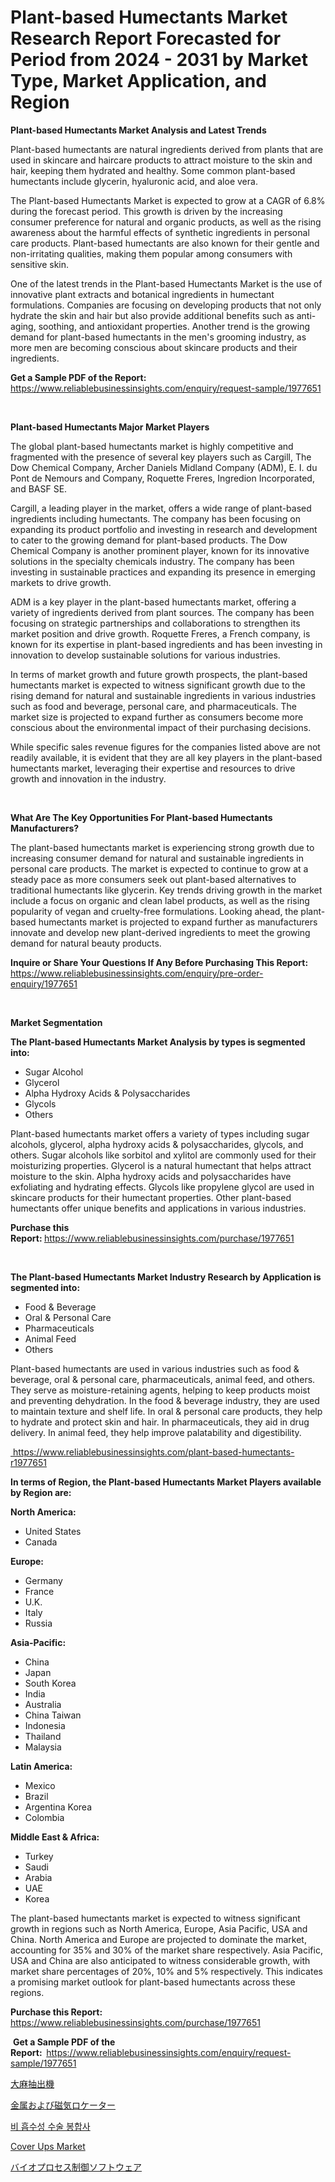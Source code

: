 <p><h1>Plant-based Humectants Market Research Report Forecasted for Period from 2024 -  2031 by Market Type, Market Application, and Region</h1></p><p><strong>Plant-based Humectants Market Analysis and Latest Trends</strong></p>
<p><p>Plant-based humectants are natural ingredients derived from plants that are used in skincare and haircare products to attract moisture to the skin and hair, keeping them hydrated and healthy. Some common plant-based humectants include glycerin, hyaluronic acid, and aloe vera.</p><p>The Plant-based Humectants Market is expected to grow at a CAGR of 6.8% during the forecast period. This growth is driven by the increasing consumer preference for natural and organic products, as well as the rising awareness about the harmful effects of synthetic ingredients in personal care products. Plant-based humectants are also known for their gentle and non-irritating qualities, making them popular among consumers with sensitive skin.</p><p>One of the latest trends in the Plant-based Humectants Market is the use of innovative plant extracts and botanical ingredients in humectant formulations. Companies are focusing on developing products that not only hydrate the skin and hair but also provide additional benefits such as anti-aging, soothing, and antioxidant properties. Another trend is the growing demand for plant-based humectants in the men's grooming industry, as more men are becoming conscious about skincare products and their ingredients.</p></p>
<p><strong>Get a Sample PDF of the Report:&nbsp;</strong> <a href="https://www.reliablebusinessinsights.com/enquiry/request-sample/1977651">https://www.reliablebusinessinsights.com/enquiry/request-sample/1977651</a></p>
<p>&nbsp;</p>
<p><strong>Plant-based Humectants Major Market Players</strong></p>
<p><p>The global plant-based humectants market is highly competitive and fragmented with the presence of several key players such as Cargill, The Dow Chemical Company, Archer Daniels Midland Company (ADM), E. I. du Pont de Nemours and Company, Roquette Freres, Ingredion Incorporated, and BASF SE.</p><p>Cargill, a leading player in the market, offers a wide range of plant-based ingredients including humectants. The company has been focusing on expanding its product portfolio and investing in research and development to cater to the growing demand for plant-based products. The Dow Chemical Company is another prominent player, known for its innovative solutions in the specialty chemicals industry. The company has been investing in sustainable practices and expanding its presence in emerging markets to drive growth.</p><p>ADM is a key player in the plant-based humectants market, offering a variety of ingredients derived from plant sources. The company has been focusing on strategic partnerships and collaborations to strengthen its market position and drive growth. Roquette Freres, a French company, is known for its expertise in plant-based ingredients and has been investing in innovation to develop sustainable solutions for various industries.</p><p>In terms of market growth and future growth prospects, the plant-based humectants market is expected to witness significant growth due to the rising demand for natural and sustainable ingredients in various industries such as food and beverage, personal care, and pharmaceuticals. The market size is projected to expand further as consumers become more conscious about the environmental impact of their purchasing decisions.</p><p>While specific sales revenue figures for the companies listed above are not readily available, it is evident that they are all key players in the plant-based humectants market, leveraging their expertise and resources to drive growth and innovation in the industry.</p></p>
<p>&nbsp;</p>
<p><strong>What Are The Key Opportunities For Plant-based Humectants Manufacturers?</strong></p>
<p><p>The plant-based humectants market is experiencing strong growth due to increasing consumer demand for natural and sustainable ingredients in personal care products. The market is expected to continue to grow at a steady pace as more consumers seek out plant-based alternatives to traditional humectants like glycerin. Key trends driving growth in the market include a focus on organic and clean label products, as well as the rising popularity of vegan and cruelty-free formulations. Looking ahead, the plant-based humectants market is projected to expand further as manufacturers innovate and develop new plant-derived ingredients to meet the growing demand for natural beauty products.</p></p>
<p><strong>Inquire or Share Your Questions If Any Before Purchasing This Report:</strong> <a href="https://www.reliablebusinessinsights.com/enquiry/pre-order-enquiry/1977651">https://www.reliablebusinessinsights.com/enquiry/pre-order-enquiry/1977651</a></p>
<p>&nbsp;</p>
<p><strong>Market Segmentation</strong></p>
<p><strong>The Plant-based Humectants Market Analysis by types is segmented into:</strong></p>
<p><ul><li>Sugar Alcohol</li><li>Glycerol</li><li>Alpha Hydroxy Acids & Polysaccharides</li><li>Glycols</li><li>Others</li></ul></p>
<p><p>Plant-based humectants market offers a variety of types including sugar alcohols, glycerol, alpha hydroxy acids & polysaccharides, glycols, and others. Sugar alcohols like sorbitol and xylitol are commonly used for their moisturizing properties. Glycerol is a natural humectant that helps attract moisture to the skin. Alpha hydroxy acids and polysaccharides have exfoliating and hydrating effects. Glycols like propylene glycol are used in skincare products for their humectant properties. Other plant-based humectants offer unique benefits and applications in various industries.</p></p>
<p><strong>Purchase this Report:&nbsp;</strong><a href="https://www.reliablebusinessinsights.com/purchase/1977651">https://www.reliablebusinessinsights.com/purchase/1977651</a></p>
<p>&nbsp;</p>
<p><strong>The Plant-based Humectants Market Industry Research by Application is segmented into:</strong></p>
<p><ul><li>Food & Beverage</li><li>Oral & Personal Care</li><li>Pharmaceuticals</li><li>Animal Feed</li><li>Others</li></ul></p>
<p><p>Plant-based humectants are used in various industries such as food & beverage, oral & personal care, pharmaceuticals, animal feed, and others. They serve as moisture-retaining agents, helping to keep products moist and preventing dehydration. In the food & beverage industry, they are used to maintain texture and shelf life. In oral & personal care products, they help to hydrate and protect skin and hair. In pharmaceuticals, they aid in drug delivery. In animal feed, they help improve palatability and digestibility.</p></p>
<p><a href="https://www.reliablebusinessinsights.com/plant-based-humectants-r1977651">&nbsp;https://www.reliablebusinessinsights.com/plant-based-humectants-r1977651</a></p>
<p><strong>In terms of Region, the Plant-based Humectants Market Players available by Region are:</strong></p>
<p>
    <p> <strong> North America: </strong>
        <ul>
            <li>United States</li>
            <li>Canada</li>
        </ul>
        </p> 
    <p> <strong> Europe: </strong>
        <ul>
            <li>Germany</li>
            <li>France</li>
            <li>U.K.</li>
            <li>Italy</li>
            <li>Russia</li>
        </ul>
        </p> 
    <p> <strong> Asia-Pacific: </strong>
        <ul>
            <li>China</li>
            <li>Japan</li>
            <li>South Korea</li>
            <li>India</li>
            <li>Australia</li>
            <li>China Taiwan</li>
            <li>Indonesia</li>
            <li>Thailand</li>
            <li>Malaysia</li>
        </ul>
        </p> 
    <p> <strong> Latin America: </strong>
        <ul>
            <li>Mexico</li>
            <li>Brazil</li>
            <li>Argentina Korea</li>
            <li>Colombia</li>
        </ul>
        </p> 
    <p> <strong> Middle East & Africa: </strong>
        <ul>
            <li>Turkey</li>
            <li>Saudi</li>
            <li>Arabia</li>
            <li>UAE</li>
            <li>Korea</li>
        </ul>
    </p>
    </p>
<p><p>The plant-based humectants market is expected to witness significant growth in regions such as North America, Europe, Asia Pacific, USA and China. North America and Europe are projected to dominate the market, accounting for 35% and 30% of the market share respectively. Asia Pacific, USA and China are also anticipated to witness considerable growth, with market share percentages of 20%, 10% and 5% respectively. This indicates a promising market outlook for plant-based humectants across these regions.</p></p>
<p><strong>Purchase this Report: </strong><a href="https://www.reliablebusinessinsights.com/purchase/1977651">https://www.reliablebusinessinsights.com/purchase/1977651</a></p>
<p>&nbsp;<strong>Get a Sample PDF of the Report:&nbsp;&nbsp;</strong><a href="https://www.reliablebusinessinsights.com/enquiry/request-sample/1977651">https://www.reliablebusinessinsights.com/enquiry/request-sample/1977651</a></p>
<p><strong></strong></p>
<p><p><a href="https://github.com/LenoraKris2023/Market-Research-Report-List-1/blob/main/9997621145786.md">大麻抽出機</a></p><p><a href="https://medium.com/@ebbkautzer/%E9%87%91%E5%B1%9E%E3%81%8A%E3%82%88%E3%81%B3%E7%A3%81%E6%B0%97%E6%A4%9C%E7%9F%A5%E5%99%A8%E3%81%AE%E5%B8%82%E5%A0%B4%E8%A6%8F%E6%A8%A1-%E3%82%B7%E3%82%A7%E3%82%A2-%E3%83%88%E3%83%AC%E3%83%B3%E3%83%89%E5%88%86%E6%9E%90%E3%83%AC%E3%83%9D%E3%83%BC%E3%83%88-%E8%A3%BD%E5%93%81%E5%88%A5-%E3%83%8F%E3%83%B3%E3%83%89%E3%83%98%E3%83%AB%E3%83%89-%E3%82%B9%E3%83%86%E3%83%BC%E3%82%B7%E3%83%A7%E3%83%8A%E3%83%AA%E3%83%BC-%E3%81%8A%E3%82%88%E3%81%B3%E3%82%BB%E3%82%B0%E3%83%A1%E3%83%B3%E3%83%88%E4%BA%88%E6%B8%AC-2024%E5%B9%B4-minus-2031%E5%B9%B4-0f987f225672">金属および磁気ロケーター</a></p><p><a href="https://medium.com/@dellkoepp03/2024%EB%85%84%EB%B6%80%ED%84%B0-2031%EB%85%84%EA%B9%8C%EC%A7%80%EC%9D%98-%EB%B9%84-%ED%9D%A1%EC%88%98%EC%84%B1-%EC%99%B8%EA%B3%BC-%EC%88%98%EC%88%A0-%EB%B4%89%ED%95%A9%EC%9E%AC-%EC%8B%9C%EC%9E%A5-%EC%A0%84%EB%A7%9D-%EB%B0%8F-%EC%98%88%EC%B8%A1-8fbed6375c64">비 흡수성 수술 봉합사</a></p><p><a href="https://github.com/brentleyjimmiealvaradoz4l1rea/Market-Research-Report-List-3/blob/main/cover-ups-market.md">Cover Ups Market</a></p><p><a href="https://medium.com/@jarredmertz53/2024%E5%B9%B4%E3%81%8B%E3%82%892031%E5%B9%B4%E3%81%BE%E3%81%A7%E3%81%AE%E6%9C%9F%E9%96%93%E3%81%AB%E3%81%8A%E3%81%91%E3%82%8B%E7%94%9F%E7%89%A9%E3%83%97%E3%83%AD%E3%82%BB%E3%82%B9%E5%88%B6%E5%BE%A1%E3%82%BD%E3%83%95%E3%83%88%E3%82%A6%E3%82%A7%E3%82%A2%E5%B8%82%E5%A0%B4%E3%81%AE%E6%96%B0%E8%88%88%E3%83%88%E3%83%AC%E3%83%B3%E3%83%89%E3%81%A8%E5%B0%86%E6%9D%A5%E3%81%AE%E5%B1%95%E6%9C%9B-678ba1ee55de">バイオプロセス制御ソフトウェア</a></p></p>